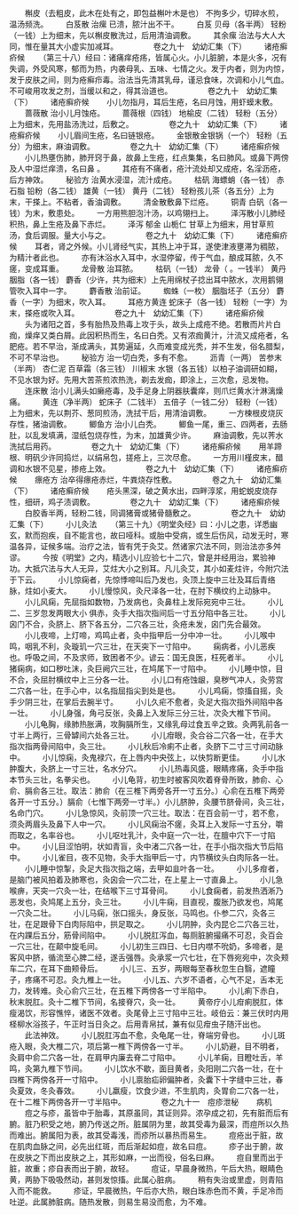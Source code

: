 <!-- { "loadSidebar": true } -->
　　槲皮（去粗皮，此木在处有之，即包益槲叶木是也） 不拘多少，切碎水煎，温汤频洗。
　　白芨散 治瘰 已溃，脓汁出不干。
　　白芨 贝母（各半两） 轻粉（一钱）上为细末，先以槲皮散洗过，后用清油调敷。
　　其余瘰 治法与大人大同，惟在量其大小虚实加减耳。
　　
　　卷之九十　幼幼汇集（下）
　　诸疮癣疥候
　　（第三十八）经曰：诸痛痒疮疡，皆属心火。小儿脏腑，本是火多，况有失调，外受风寒，郁而为热，内袭母乳、五味、七情之火。发于内者，则为内惊，发于皮肤之间，则为疮癣疖毒。治法当先清其乳母，谨忌食味，次调和小儿气血。不可峻用攻发之剂，当缓以和之，得其治道也。
　　
　　卷之九十　幼幼汇集（下）
　　诸疮癣疥候
　　小儿勿指月，耳后生疮，名曰月蚀，用虾蟆末敷。
　　蔷薇散 治小儿月蚀疮。
　　蔷薇根（四钱） 地榆皮（二钱） 轻粉（五分）上为细末，先用盐汤洗过，后敷之。
　　
　　卷之九十　幼幼汇集（下）
　　诸疮癣疥候
　　小儿眉间生疮，名曰链银疮。
　　金银散金银锅（一个） 轻粉（五分）为细末，麻油调敷。
　　
　　卷之九十　幼幼汇集（下）
　　诸疮癣疥候
　　小儿热壅伤肺，肺开窍于鼻，故鼻上生疮，红点集集，名曰肺风。或鼻下两傍及人中湿烂痒溃，名曰鼻 。
　　其疮有不痛者，疮汁流处却又成疮，名淫沥疮，后方神效。
　　秘验方 治黄水浸湿，流汁成疮。
　　枯矾 海螵蛸（各一钱） 赤石脂 铅粉（各二钱） 雄黄（一钱） 黄丹（二钱） 轻粉孩儿茶（各五分）上为末，干搽上。不粘者，香油调敷。
　　清金散敷鼻下烂疮。
　　铜青 白矾（各一钱）为末，敷患处。
　　一方用熊胆泡汁汤，以鸡翎扫上。
　　泽泻散小儿肺经积热，鼻上生疮及鼻下赤烂。
　　泽泻 郁金 山栀仁 甘草上为细末，用甘草煎汤，食后调服。量大小与之。
　　
　　卷之九十　幼幼汇集（下）
　　诸疮癣疥候
　　耳者，肾之外候。小儿肾经气实，其热上冲于耳，遂使津液壅滞为稠脓，为精汁者此也。
　　亦有沐浴水入耳中，水湿停留，传于气血，酿成耳脓，久不瘥，变成耳重。
　　龙骨散 治耳脓。
　　枯矾（一钱） 龙骨（ 。一钱半） 黄丹 胭脂（各一钱） 麝香（少许，共为细末）上先用绵杖子捻出耳中脓水，次用鹅翎管吹入耳中一字。
　　麝香散 治前证。
　　蜘蛛（一枚） 胭脂坯子（五分） 麝香（一字）为细末，吹入耳。
　　耳疮方黄连 蛇床子（各一钱） 轻粉（一字）为末，搽疮或吹入耳。
　　
　　卷之九十　幼幼汇集（下）
　　诸疮癣疥候
　　头为诸阳之首，多有胎热及热毒上攻于头，故头上成疮不绝。若散而片片白痂，燥痒又类白屑。此因积热而生，名曰白秃。又有浓痂黄汁，汁流又成疮者，名肥疮。若不早治，渐成满头，其势遍延，久而难变成光秃，并不生发，俗名腊梨，不可不早治也。
　　秘验方 治一切白秃，多有不愈。
　　沥青（一两） 苦参末（半两） 杏仁泥 百草霜（各三钱） 川椒末 水银（各五钱）以柏子油调研如糊，不见水银为好。先用大苦茶煎浓热洗，剃去发痂，即涂上，三次愈，忌发物。
　　连床散 治小儿满头如癞疮毒，及手足身上阴器肤囊痒，则爪烂黄水汁淋漓燥痛。
　　黄连（净半两） 蛇床子（二钱半） 五倍子（一钱二分） 轻粉（一钱）上为细末，先以荆芥、葱同煎汤，洗拭干后，用清油调敷。
　　一方楝根皮烧灰存性，猪油调敷。
　　鲫鱼方 治小儿白秃。
　　鲫鱼一尾，重三、四两者，去肠肚，以乱发填满，湿纸包烧存性，为末，加雄黄少许。
　　麻油调敷，先以荠水洗拭后用药。
　　
　　卷之九十　幼幼汇集（下）
　　诸疮癣疥候
　　用羊蹄根、明矾少许同捣烂，以绢帛包，搓疮上，三次尽愈。
　　一方用川槿皮末，醋调和水银不见星，掺疮上效。
　　
　　卷之九十　幼幼汇集（下）
　　诸疮癣疥候
　　瘭疮方 治卒得瘭疮赤烂，牛粪烧存性敷。
　　
　　卷之九十　幼幼汇集（下）
　　诸疮癣疥候
　　疮头黑深，破之黄水出，四畔淳浆，用蛇蜕皮烧存性，细研，鸡子渍调敷。
　　
　　卷之九十　幼幼汇集（下）
　　诸疮癣疥候
　　白胶香半两，轻粉二钱，同调猪膏或猪骨髓敷之。
　　
　　卷之九十　幼幼汇集（下）
　　小儿灸法
　　（第三十九）《明堂灸经》曰：小儿之患，详悉幽玄，默而抱疾，自不能言也，故曰哑科。或胎中受病，或生后伤风，动发无时，寒温各异，证候多端。治疗之法，皆有凭于灸艾。然诸家穴法不同，则治法亦多舛谬。
　　今按《明堂》之内，精选小儿应验七十二穴，曾是并经用治，累验神功。大抵穴法与大人无异，艾炷大小之别耳。凡儿灸艾，其小如麦炷许，今附穴法于下云。
　　小儿惊痫者，先惊悸啼叫后乃发也，灸顶上旋中三壮及耳后青络脉，炷如小麦大。
　　小儿慢惊风，灸尺泽各一壮，在肘下横纹约上动脉中。
　　小儿风痫，先屈指如数物，乃发病也，灸鼻柱上发际宛宛中三壮。
　　小儿二、三岁忽发两眼大小 俱赤，灸手大指次指间后一寸五分陷中各三壮。
　　小儿囟门不合，灸脐上、脐下各五分，二穴各三壮，灸疮未发，囟门先合最效。
　　小儿夜啼，上灯啼，鸡鸣止者，灸中指甲后一分中冲一壮。
　　小儿喉中鸣，咽乳不利，灸璇玑一穴三壮，在天突下一寸陷中。
　　痫病者，小儿恶疾也。呼吸之间，不及求师，致困者不少。谚云：国无良医，枉死者半。
　　小儿猪痫病，如口秽吐沫，灸巨阙穴三壮，在鸠尾下一寸陷中。
　　小儿睡中惊，目不合，灸屈肘横纹中上三分各一壮。
　　小儿口有疮蚀龈，臭秽气冲人，灸劳宫二穴各一壮，在手心中，以名指屈指尖到处是也。
　　小儿鸡痫，惊搐自摇，灸手少阴三壮，在掌后去腕半寸。
　　小儿久疟不愈者，灸足大指次指外间陷中各一壮。
　　小儿身强，角弓反张，灸鼻上入发际三分三壮，次灸大椎下节间。
　　小儿龟胸，缘肺热胀满，攻胸膈所生，又缘乳母过食五辛之致。灸两乳前各一寸半上两行，三骨罅间六处各三壮。
　　小儿疳眼，灸合谷二穴各一壮，在手大指次指两骨间陷中，灸三壮。
　　小儿秋后冷痢不止者，灸脐下二寸三寸间动脉中。
　　小儿惊痫，灸鬼禄穴，在上唇内中央弦上，以快剪断更佳。
　　小儿水肿腹大，灸脐上一寸三壮，名水分穴。
　　小儿热毒风盛，眼睛疼痛，灸手中指本节头三壮，名拳尖也。
　　小儿龟背，初生时被客风吹着脊骨所致，肺俞、心俞、膈俞各三壮。取法：肺俞（在三椎下两旁各开一寸五分。）心俞在五椎下两旁各开一寸五分。）膈俞（七惟下两旁一寸半。）小儿脐肿，灸腰节脐骨间，灸三壮，名命门穴。
　　小儿急惊风，灸前顶一穴三壮。取法：在百会前一寸，若不愈，须灸两眉头及鼻下人中一穴。
　　小儿风痫治不瘥，灸耳上入发际一寸五分，嚼而取之，名率谷也。
　　小儿呕吐乳汁，灸中庭一穴一壮，在膻中穴下一寸陷中。
　　小儿目涩怕明，状如青盲，灸中渚二穴各一壮，在手小指次指大节后陷中。
　　小儿雀目，夜不见物，灸手大指甲后一寸，内节横纹头白肉际各一壮。
　　小儿睡中惊掣，灸足大指次指之端，去甲如韭叶各一壮。
　　小儿多疳者，是脑门被风拍着及肺寒也，灸囟会一穴二壮，在上星上一寸直鼻上。
　　小儿急喉痹，天突一穴灸一壮，在结喉下三寸耳骨间。
　　小儿食痫者，前发热洒淅乃恶发也，灸鸠尾上五分，灸三壮。
　　小儿牛痫，目直视，腹胀乃欲发也，鸠尾一穴灸二壮。
　　小儿马痫，张口摇头，身反张，马鸣也。仆参二穴，灸各三壮，在足跟骨下白肉际陷中，拱足取之。
　　小儿阴肿，灸内昆仑二穴各三壮，在内踝后五分，筋骨间陷中。
　　小儿脱肛泻血，每厕脏腑撮痛不可忍，灸百会一穴三壮，在颠中旋毛间。
　　小儿初生三四日、七日内噤不吮奶，多啼者，是客风中脐，循流至心脾二经，遂舌强唇。灸承浆一穴七壮，在下唇宛宛中，次灸颊车二穴，在耳下曲颊骨后。
　　小儿三、五岁，两眼每至春秋忽生白翳，遮瞳子，疼痛不可忍。灸九椎上一壮。
　　小儿五、六岁不语者，心气不足，舌本无力，发转难。灸心俞穴三壮，在五椎下两傍各一寸半陷中。
　　小儿痢下赤白，秋末脱肛。灸十二椎下节间，名接脊穴，灸一壮。
　　黄帝疗小儿疳痢脱肛，体瘦渴饮，形容憔悴，诸医不效者。灸尾骨上三寸陷中三壮。岐伯云：兼三伏时内用柽柳水浴孩子，午正时当日灸之。后用青帛拭，兼有似见疳虫子随汗出也。
　　此法神效。
　　小儿脱肛泻血不愈，灸龟尾一壮，脊端穷骨也。
　　小儿斑疮入眼，灸大椎二穴，项后第一椎下两傍各一寸半。
　　小儿奶避，目不明者，灸肩中俞二穴各一壮，在肩甲内廉去脊二寸陷中。
　　小儿羊痫，目瞪吐舌，羊鸣，灸第九椎下节间。
　　小儿饮水不歇，面目黄者，灸阳刚二穴各一壮，在十四椎下两傍各开一寸陷中。
　　小儿禀胎疝卵偏肿者，灸囊下十字缝中三壮，春灸夏效，冬灸春效。
　　小儿羸瘦，饮食少进，不生肌肉，灸胃俞二穴各一壮，在十二椎下两傍各开一寸半陷中。
　　
　　卷之九十一　痘疹泄秘
　　病机
　　痘之与疹，虽皆中于胎毒，其原虽同，其证则异。浓孕成之初，先有脏而后有腑。脏乃积受之地，腑乃传送之所。脏属阴为里，故其受毒为最深，而痘所以久热而难出。腑属阳为表，故其受毒浅，而疹所以暴热而易生。
　　痘疮出于脏，故在肌肉血脉之间，必先出红斑，而后渐起如痘，故名曰痘。
　　疹子出于腑，故在皮肤之下而出皮肤之上，其形如麻，一出而役，俗名曰麻。
　　痘自里而出于脏，故重；疹自表而出于腑，故轻。
　　痘证，早晨身微热，午后大热，眼睛色黄，两胁下吸吸然动，甚则发惊搐。此属心脏病。
　　稍有失治或里虚，则青陷入而不能救。
　　疹证，早晨微热，午后亦大热，眼白珠赤色而不黄，手足冷而吐逆。此属肺脏病。随热发散，则易生易没而愈，为不难。
